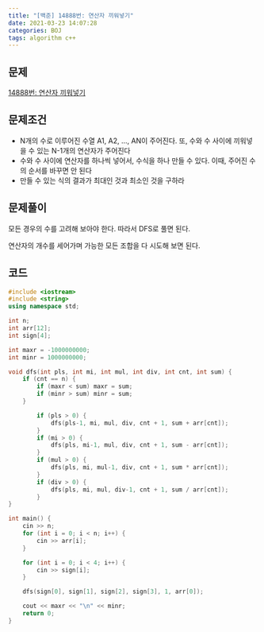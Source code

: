 ```yaml
---
title: "[백준] 14888번: 연산자 끼워넣기"
date: 2021-03-23 14:07:28
categories: BOJ
tags: algorithm c++ 
---
```

## 문제

[14888번: 연산자 끼워넣기](https://www.acmicpc.net/problem/14888)

## 문제조건

- N개의 수로 이루어진 수열 A1, A2, ..., AN이 주어진다. 또, 수와 수 사이에 끼워넣을 수 있는 N-1개의 연산자가 주어진다
- 수와 수 사이에 연산자를 하나씩 넣어서, 수식을 하나 만들 수 있다. 이때, 주어진 수의 순서를 바꾸면 안 된다
- 만들 수 있는 식의 결과가 최대인 것과 최소인 것을 구하라

## 문제풀이

모든 경우의 수를 고려해 보아야 한다. 따라서 DFS로 풀면 된다.

연산자의 개수를 세어가며 가능한 모든 조합을 다 시도해 보면 된다.

## 코드

```cpp
#include <iostream>
#include <string>
using namespace std;

int n;
int arr[12];
int sign[4];

int maxr = -1000000000;
int minr = 1000000000;

void dfs(int pls, int mi, int mul, int div, int cnt, int sum) {
	if (cnt == n) {
		if (maxr < sum) maxr = sum;
		if (minr > sum) minr = sum;
	}

		if (pls > 0) {
			dfs(pls-1, mi, mul, div, cnt + 1, sum + arr[cnt]);
		}
		if (mi > 0) {
			dfs(pls, mi-1, mul, div, cnt + 1, sum - arr[cnt]);
		}
		if (mul > 0) {
			dfs(pls, mi, mul-1, div, cnt + 1, sum * arr[cnt]);
		}
		if (div > 0) {
			dfs(pls, mi, mul, div-1, cnt + 1, sum / arr[cnt]);
		}
}

int main() {
	cin >> n;
	for (int i = 0; i < n; i++) {
		cin >> arr[i];
	}

	for (int i = 0; i < 4; i++) {
		cin >> sign[i];
	}

	dfs(sign[0], sign[1], sign[2], sign[3], 1, arr[0]);

	cout << maxr << "\n" << minr;
	return 0;
}
```

